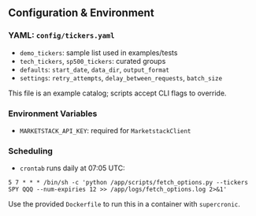 ## Configuration & Environment

### YAML: `config/tickers.yaml`

- `demo_tickers`: sample list used in examples/tests
- `tech_tickers`, `sp500_tickers`: curated groups
- `defaults`: `start_date`, `data_dir`, `output_format`
- `settings`: `retry_attempts`, `delay_between_requests`, `batch_size`

This file is an example catalog; scripts accept CLI flags to override.

### Environment Variables

- `MARKETSTACK_API_KEY`: required for `MarketstackClient`

### Scheduling

- `crontab` runs daily at 07:05 UTC:

```cron
5 7 * * * /bin/sh -c 'python /app/scripts/fetch_options.py --tickers SPY QQQ --num-expiries 12 >> /app/logs/fetch_options.log 2>&1'
```

Use the provided `Dockerfile` to run this in a container with `supercronic`.

